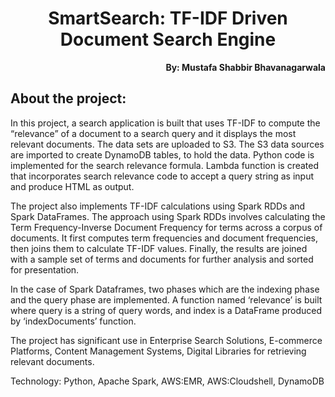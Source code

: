 <h1 align="center">SmartSearch: TF-IDF Driven Document Search Engine</h1>

<p align="right"><b>By: Mustafa Shabbir Bhavanagarwala</b></p>

## About the project:
<p>In this project, a search application is built that uses TF-IDF to compute the “relevance” of a 
document to a search query and it displays the most relevant documents. The data sets are 
uploaded to S3. The S3 data sources are imported to create DynamoDB tables, to hold the 
data. Python code is implemented for the search relevance formula. Lambda function is 
created that incorporates search relevance code to accept a query string as input and 
produce HTML as output.</p>
<p>The project also implements TF-IDF calculations using Spark RDDs and Spark DataFrames. 
The approach using Spark RDDs involves calculating the Term Frequency-Inverse Document 
Frequency for terms across a corpus of documents. It first computes term frequencies and 
document frequencies, then joins them to calculate TF-IDF values. Finally, the results are 
joined with a sample set of terms and documents for further analysis and sorted for 
presentation.</p>
<p>In the case of Spark Dataframes, two phases which are the indexing phase and the query 
phase are implemented. A function named ‘relevance’ is built where query is a string of query 
words, and index is a DataFrame produced by ‘indexDocuments’ function.</p>
<p>The project has significant use in Enterprise Search Solutions, E-commerce Platforms, 
Content Management Systems, Digital Libraries for retrieving relevant documents.</p>
<p>Technology: Python, Apache Spark, AWS:EMR, AWS:Cloudshell, DynamoDB</p>